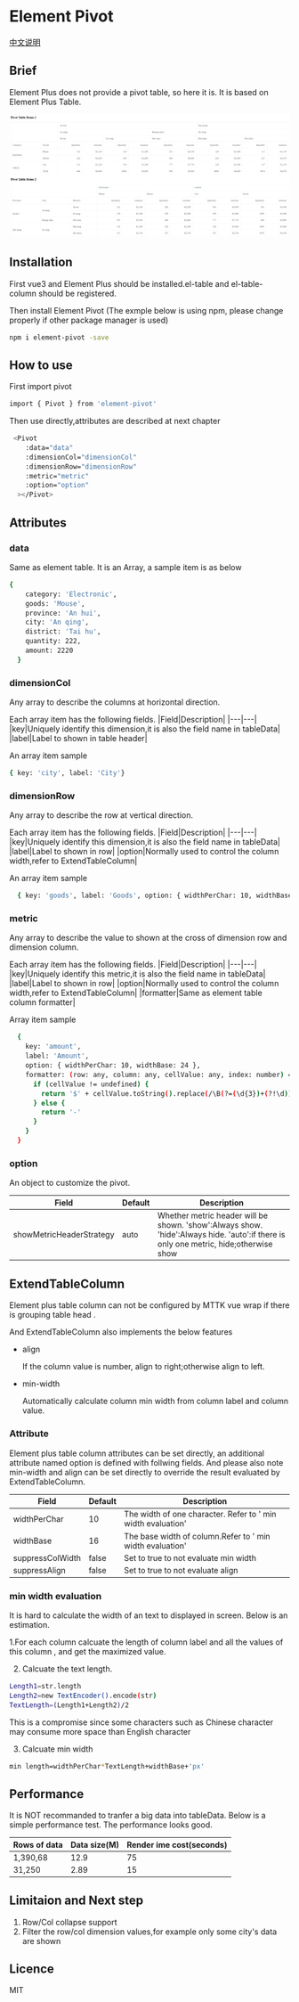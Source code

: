 # Element Pivot

[中文说明](https://github.com/jamie-mttk/element-pivot/blob/master/README_CN.md)

## Brief

Element Plus does not provide a pivot table, so here it is.
It is based on Element Plus Table.

![Screen](https://github.com/jamie-mttk/element-pivot/blob/master/src/screen.png)

## Installation

First vue3 and Element Plus should be installed.el-table and el-table-column should be registered.

Then install Element Pivot (The exmple below is using npm, please change properly if other package manager is used)

```sh
npm i element-pivot -save
```

## How to use

First import pivot

```sh
import { Pivot } from 'element-pivot'
```

Then use directly,attributes are described at next chapter

```sh
 <Pivot
    :data="data"
    :dimensionCol="dimensionCol"
    :dimensionRow="dimensionRow"
    :metric="metric"
    :option="option"
  ></Pivot>
```

## Attributes

### data

Same as element table. It is an Array, a sample item is as below

```sh
{
    category: 'Electronic',
    goods: 'Mouse',
    province: 'An hui',
    city: 'An qing',
    district: 'Tai hu',
    quantity: 222,
    amount: 2220
  }
```

### dimensionCol

Any array to describe the columns at horizontal direction.

Each array item has the following fields.
|Field|Description|
|---|---|
|key|Uniquely identify this dimension,it is also the field name in tableData|
|label|Label to shown in table header|

An array item sample

```sh
{ key: 'city', label: 'City'}
```

### dimensionRow

Any array to describe the row at vertical direction.

Each array item has the following fields.
|Field|Description|
|---|---|
|key|Uniquely identify this dimension,it is also the field name in tableData|
|label|Label to shown in row|
|option|Normally used to control the column width,refer to ExtendTableColumn|

An array item sample

```sh
  { key: 'goods', label: 'Goods', option: { widthPerChar: 10, widthBase: 32 } }
```

### metric

Any array to describe the value to shown at the cross of dimension row and dimension column.

Each array item has the following fields.
|Field|Description|
|---|---|
|key|Uniquely identify this metric,it is also the field name in tableData|
|label|Label to shown in row|
|option|Normally used to control the column width,refer to ExtendTableColumn|
|formatter|Same as element table column formatter|

Array item sample

```sh
  {
    key: 'amount',
    label: 'Amount',
    option: { widthPerChar: 10, widthBase: 24 },
    formatter: (row: any, column: any, cellValue: any, index: number) => {
      if (cellValue != undefined) {
        return '$' + cellValue.toString().replace(/\B(?=(\d{3})+(?!\d))/g, ',')
      } else {
        return '-'
      }
    }
  }
```

### option

An object to customize the pivot.

| Field                    | Default | Description                                                                                                                          |
| ------------------------ | ------- | ------------------------------------------------------------------------------------------------------------------------------------ |
| showMetricHeaderStrategy | auto    | Whether metric header will be shown. 'show':Always show. 'hide':Always hide. 'auto':if there is only one metric, hide;otherwise show |

## ExtendTableColumn

Element plus table column can not be configured by MTTK vue wrap if there is grouping table head .

And ExtendTableColumn also implements the below features

- align

  If the column value is number, align to right;otherwise align to left.

- min-width

  Automatically calculate column min width from column label and column value.

### Attribute

Element plus table column attributes can be set directly, an additional attribute named option is defined with follwing fields.
And please also note min-width and align can be set directly to override the result evaluated by ExtendTableColumn.

| Field            | Default | Description                                                  |
| ---------------- | ------- | ------------------------------------------------------------ |
| widthPerChar     | 10      | The width of one character. Refer to ' min width evaluation' |
| widthBase        | 16      | The base width of column.Refer to ' min width evaluation'    |
| suppressColWidth | false   | Set to true to not evaluate min width                        |
| suppressAlign    | false   | Set to true to not evaluate align                            |

### min width evaluation

It is hard to calculate the width of an text to displayed in screen. Below is an estimation.

1.For each column calcuate the length of column label and all the values of this column , and get the maximized value.

2. Calcuate the text length.

```sh
Length1=str.length
Length2=new TextEncoder().encode(str)
TextLength=(Length1+Length2)/2
```

This is a compromise since some characters such as Chinese character may consume more space than English character

3. Calcuate min width

```sh
min length=widthPerChar*TextLength+widthBase+'px'
```

## Performance

It is NOT recommanded to tranfer a big data into tableData. Below is a simple performance test. The performance looks good.

| Rows of data | Data size(M) | Render ime cost(seconds) |
| ------------ | ------------ | ------------------------ |
| 1,390,68     | 12.9         | 75                       |
| 31,250       | 2.89         | 15                       |

## Limitaion and Next step

1. Row/Col collapse support
2. Filter the row/col dimension values,for example only some city's data are shown

## Licence

MIT
